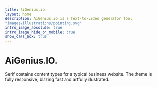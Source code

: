 ```yaml
---
title: AiGenius.io
layout: home
description: AiGenius.io is a Text-to-video generator Tool
"images/illustrations/pointing.svg"
intro_image_absolute: true
intro_image_hide_on_mobile: true
show_call_box: true
---
```


# AiGenius.IO.

Serif contains content types for a typical business website. The theme is fully responsive, blazing fast and artfully illustrated.
